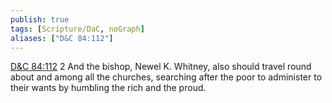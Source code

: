 ```yaml
---
publish: true
tags: [Scripture/DaC, noGraph]
aliases: ["D&C 84:112"]
---
```

[D&C 84:112](https://churchofjesuschrist.org/study/scriptures/dc-testament/dc/84?lang=eng&id=p112#p112) 2 And the bishop, Newel K. Whitney, also should travel round about and among all the churches, searching after the poor to administer to their wants by humbling the rich and the proud.
